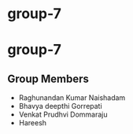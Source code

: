 # group-7

# group-7
## Group Members
- Raghunandan Kumar Naishadam
- Bhavya deepthi Gorrepati
- Venkat Prudhvi Dommaraju
- Hareesh